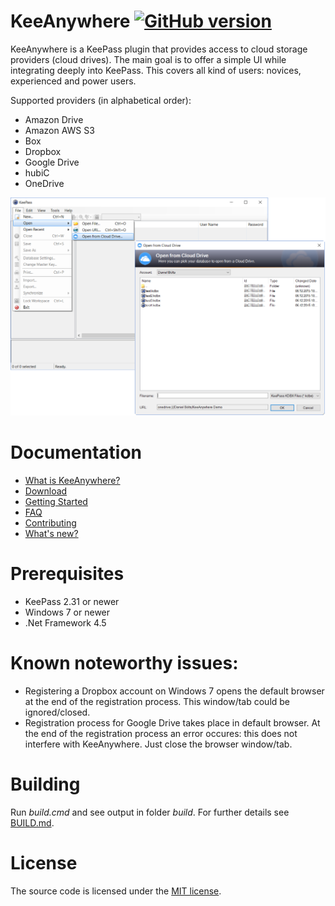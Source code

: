 # KeeAnywhere [![GitHub version](https://badge.fury.io/gh/kyrodan%2Fkeeanywhere.svg)](https://badge.fury.io/gh/kyrodan%2Fkeeanywhere)
KeeAnywhere is a KeePass plugin that provides access to cloud storage providers (cloud drives). The main goal is to offer a simple UI while integrating deeply into KeePass. This covers all kind of users: novices, experienced and power users.

Supported providers (in alphabetical order):
* Amazon Drive
* Amazon AWS S3
* Box
* Dropbox
* Google Drive
* hubiC
* OneDrive

![KeeAnywhere in Action](doc/screenshots/KeeAnywhere_Teaser.png)


# Documentation
* [What is KeeAnywhere?](https://github.com/Kyrodan/KeeAnywhere/wiki)
* [Download](https://github.com/Kyrodan/KeeAnywhere/releases)
* [Getting Started](https://github.com/Kyrodan/KeeAnywhere/wiki/Getting-Started)
* [FAQ](https://github.com/Kyrodan/KeeAnywhere/wiki/FAQ)
* [Contributing](https://github.com/Kyrodan/KeeAnywhere/wiki/Contributing)
* [What's new?](CHANGELOG.md)

# Prerequisites
* KeePass 2.31 or newer
* Windows 7 or newer
* .Net Framework 4.5


# Known noteworthy issues:
* Registering a Dropbox account on Windows 7 opens the default browser at the end of the registration process. This window/tab could be ignored/closed.
* Registration process for Google Drive takes place in default browser. At the end of the registration process an error occures: this does not interfere with KeeAnywhere. Just close the browser window/tab.  


# Building
Run *build.cmd* and see output in folder *build*. For further details see [BUILD.md](BUILD.md).


# License
The source code is licensed under the [MIT license](https://github.com/Kyrodan/KeeAnywhere/blob/master/LICENSE).
